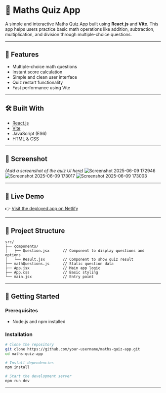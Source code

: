 # 🧠 Maths Quiz App

A simple and interactive Maths Quiz App built using **React.js** and **Vite**. This app helps users practice basic math operations like addition, subtraction, multiplication, and division through multiple-choice questions.

---

## 🚀 Features

- Multiple-choice math questions
- Instant score calculation
- Simple and clean user interface
- Quiz restart functionality
- Fast performance using Vite

---

## 🛠️ Built With

- [React.js](https://reactjs.org/)
- [Vite](https://vitejs.dev/)
- JavaScript (ES6)
- HTML & CSS

---

## 📸 Screenshot

*(Add a screenshot of the quiz UI here)*
![Screenshot 2025-06-09 172946](https://github.com/user-attachments/assets/1947a22a-ef85-41cc-a86b-a80fdc5bfa94)
![Screenshot 2025-06-09 173017](https://github.com/user-attachments/assets/8ae9938c-c15e-4ba7-9389-40d3aaa8a5cb)
![Screenshot 2025-06-09 173003](https://github.com/user-attachments/assets/2b8c905d-902d-49ed-9c70-33577aae46c5)



---

## 🔗 Live Demo

👉 [Visit the deployed app on Netlify](https://aesthetic-bienenstitch-2e8cc1.netlify.app/)

---

## 📁 Project Structure

```
src/
├── components/
│   ├── Question.jsx      // Component to display questions and options
│   └── Result.jsx        // Component to show quiz result
├── mathQuestions.js      // Static question data
├── App.jsx               // Main app logic
├── App.css               // Basic styling
└── main.jsx              // Entry point
```

---

## 🧪 Getting Started

### Prerequisites

- Node.js and npm installed

### Installation

```bash
# Clone the repository
git clone https://github.com/your-username/maths-quiz-app.git
cd maths-quiz-app

# Install dependencies
npm install

# Start the development server
npm run dev
```



---




